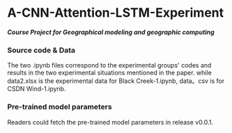 # A-CNN-Attention-LSTM-Experiment
***Course Project for Geographical modeling and geographic computing***
### Source code & Data
The two .ipynb files correspond to the experimental groups' codes and results in the two experimental situations mentioned in the paper.
while data2.xlsx is the experimental data for Black Creek-1.ipynb, data。csv is for CSDN Wind-1.ipynb.
### Pre-trained model parameters
Readers could fetch the pre-trained model parameters in release v0.0.1.
